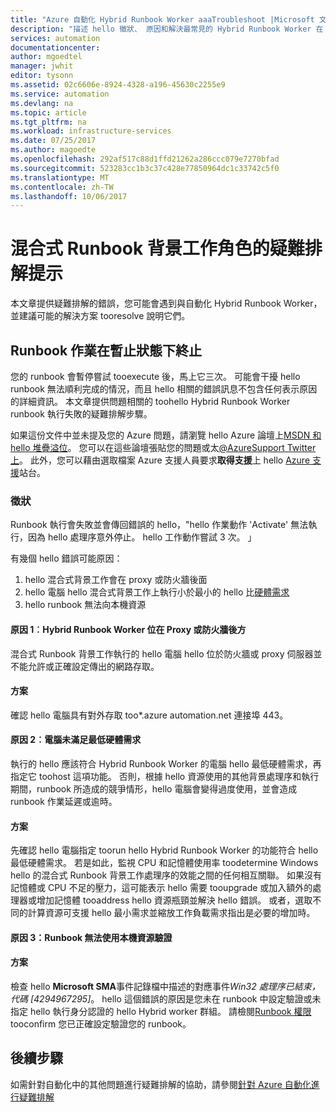 ```yaml
---
title: "Azure 自動化 Hybrid Runbook Worker aaaTroubleshoot |Microsoft 文件"
description: "描述 hello 徵狀、 原因和解決最常見的 Hybrid Runbook Worker 在 Azure 自動化中所發出的 hello。"
services: automation
documentationcenter: 
author: mgoedtel
manager: jwhit
editor: tysonn
ms.assetid: 02c6606e-8924-4328-a196-45630c2255e9
ms.service: automation
ms.devlang: na
ms.topic: article
ms.tgt_pltfrm: na
ms.workload: infrastructure-services
ms.date: 07/25/2017
ms.author: magoedte
ms.openlocfilehash: 292af517c88d1ffd21262a286ccc079e7270bfad
ms.sourcegitcommit: 523283cc1b3c37c428e77850964dc1c33742c5f0
ms.translationtype: MT
ms.contentlocale: zh-TW
ms.lasthandoff: 10/06/2017
---
```

# <a name="troubleshooting-tips-for-hybrid-runbook-worker"></a>混合式 Runbook 背景工作角色的疑難排解提示

本文章提供疑難排解的錯誤，您可能會遇到與自動化 Hybrid Runbook Worker，並建議可能的解決方案 tooresolve 說明它們。

## <a name="a-runbook-job-terminates-with-a-status-of-suspended"></a>Runbook 作業在暫止狀態下終止

您的 runbook 會暫停嘗試 tooexecute 後，馬上它三次。 可能會干擾 hello runbook 無法順利完成的情況，而且 hello 相關的錯誤訊息不包含任何表示原因的詳細資訊。 本文章提供問題相關的 toohello Hybrid Runbook Worker runbook 執行失敗的疑難排解步驟。

如果這份文件中並未提及您的 Azure 問題，請瀏覽 hello Azure 論壇上[MSDN 和 hello 堆疊溢位](https://azure.microsoft.com/support/forums/)。 您可以在這些論壇張貼您的問題或太[@AzureSupport Twitter 上](https://twitter.com/AzureSupport)。 此外，您可以藉由選取檔案 Azure 支援人員要求**取得支援**上 hello [Azure 支援](https://azure.microsoft.com/support/options/)站台。

### <a name="symptom"></a>徵狀
Runbook 執行會失敗並會傳回錯誤的 hello，"hello 作業動作 'Activate' 無法執行，因為 hello 處理序意外停止。 hello 工作動作嘗試 3 次。 」

有幾個 hello 錯誤可能原因： 

1. hello 混合式背景工作會在 proxy 或防火牆後面
2. hello 電腦 hello 混合式背景工作上執行小於最小的 hello 比[硬體需求](automation-offering-get-started.md#hybrid-runbook-worker)  
3. hello runbook 無法向本機資源

#### <a name="cause-1-hybrid-runbook-worker-is-behind-proxy-or-firewall"></a>原因 1︰Hybrid Runbook Worker 位在 Proxy 或防火牆後方
混合式 Runbook 背景工作執行的 hello 電腦 hello 位於防火牆或 proxy 伺服器並不能允許或正確設定傳出的網路存取。

#### <a name="solution"></a>方案
確認 hello 電腦具有對外存取 too*.azure automation.net 連接埠 443。 

#### <a name="cause-2-computer-has-less-than-minimum-hardware-requirements"></a>原因 2︰電腦未滿足最低硬體需求
執行的 hello 應該符合 Hybrid Runbook Worker 的電腦 hello 最低硬體需求，再指定它 toohost 這項功能。 否則，根據 hello 資源使用的其他背景處理序和執行期間，runbook 所造成的競爭情形，hello 電腦會變得過度使用，並會造成 runbook 作業延遲或逾時。 

#### <a name="solution"></a>方案
先確認 hello 電腦指定 toorun hello Hybrid Runbook Worker 的功能符合 hello 最低硬體需求。  若是如此，監視 CPU 和記憶體使用率 toodetermine Windows hello 的混合式 Runbook 背景工作處理序的效能之間的任何相互關聯。  如果沒有記憶體或 CPU 不足的壓力，這可能表示 hello 需要 tooupgrade 或加入額外的處理器或增加記憶體 tooaddress hello 資源瓶頸並解決 hello 錯誤。 或者，選取不同的計算資源可支援 hello 最小需求並縮放工作負載需求指出是必要的增加時。         

#### <a name="cause-3-runbooks-cannot-authenticate-with-local-resources"></a>原因 3：Runbook 無法使用本機資源驗證

#### <a name="solution"></a>方案
檢查 hello **Microsoft SMA**事件記錄檔中描述的對應事件*Win32 處理序已結束，代碼 [4294967295]*。  hello 這個錯誤的原因是您未在 runbook 中設定驗證或未指定 hello 執行身分認證的 hello Hybrid worker 群組。  請檢閱[Runbook 權限](automation-hrw-run-runbooks.md#runbook-permissions)tooconfirm 您已正確設定驗證您的 runbook。  

## <a name="next-steps"></a>後續步驟

如需針對自動化中的其他問題進行疑難排解的協助，請參閱[針對 Azure 自動化進行疑難排解](automation-troubleshooting-automation-errors.md) 